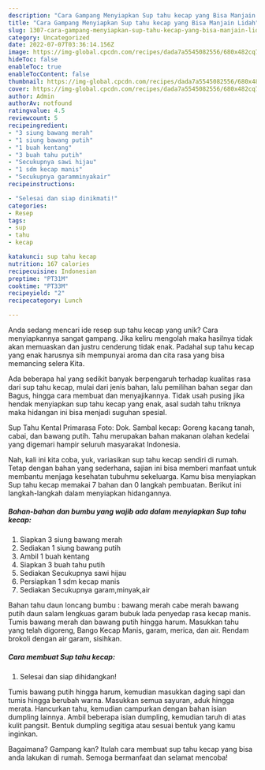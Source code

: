 ```yaml
---
description: "Cara Gampang Menyiapkan Sup tahu kecap yang Bisa Manjain Lidah"
title: "Cara Gampang Menyiapkan Sup tahu kecap yang Bisa Manjain Lidah"
slug: 1307-cara-gampang-menyiapkan-sup-tahu-kecap-yang-bisa-manjain-lidah
category: Uncategorized
date: 2022-07-07T03:36:14.156Z
image: https://img-global.cpcdn.com/recipes/dada7a5545082556/680x482cq70/sup-tahu-kecap-foto-resep-utama.jpg
hideToc: false
enableToc: true
enableTocContent: false
thumbnail: https://img-global.cpcdn.com/recipes/dada7a5545082556/680x482cq70/sup-tahu-kecap-foto-resep-utama.jpg
cover: https://img-global.cpcdn.com/recipes/dada7a5545082556/680x482cq70/sup-tahu-kecap-foto-resep-utama.jpg
author: Admin
authorAv: notfound
ratingvalue: 4.5
reviewcount: 5
recipeingredient:
- "3 siung bawang merah"
- "1 siung bawang putih"
- "1 buah kentang"
- "3 buah tahu putih"
- "Secukupnya sawi hijau"
- "1 sdm kecap manis"
- "Secukupnya garamminyakair"
recipeinstructions:

- "Selesai dan siap dinikmati!"
categories:
- Resep
tags:
- sup
- tahu
- kecap

katakunci: sup tahu kecap 
nutrition: 167 calories
recipecuisine: Indonesian
preptime: "PT31M"
cooktime: "PT33M"
recipeyield: "2"
recipecategory: Lunch

---
```





Anda sedang mencari ide resep sup tahu kecap yang unik? Cara menyiapkannya sangat gampang. Jika keliru mengolah maka hasilnya tidak akan memuaskan dan justru cenderung tidak enak. Padahal sup tahu kecap yang enak harusnya sih mempunyai aroma dan cita rasa yang bisa memancing selera Kita.





Ada beberapa hal yang sedikit banyak berpengaruh terhadap kualitas rasa dari sup tahu kecap, mulai dari jenis bahan, lalu pemilihan bahan segar dan Bagus, hingga cara membuat dan menyajikannya. Tidak usah pusing jika hendak menyiapkan sup tahu kecap yang enak,      asal sudah tahu triknya maka hidangan ini bisa menjadi suguhan spesial.














Sup Tahu Kental Primarasa Foto: Dok. Sambal kecap: Goreng kacang tanah, cabai, dan bawang putih. Tahu merupakan bahan makanan olahan kedelai yang digemari hampir seluruh masyarakat Indonesia.






Nah, kali ini kita coba, yuk, variasikan sup tahu kecap sendiri di rumah. Tetap dengan bahan yang sederhana, sajian ini bisa memberi manfaat untuk membantu menjaga kesehatan tubuhmu sekeluarga. Kamu bisa menyiapkan Sup tahu kecap memakai 7 bahan dan 0 langkah pembuatan. Berikut ini langkah-langkah dalam menyiapkan hidangannya.

<!--inarticleads1-->

##### Bahan-bahan dan bumbu yang wajib ada dalam menyiapkan Sup tahu kecap:

1. Siapkan 3 siung bawang merah
1. Sediakan 1 siung bawang putih
1. Ambil 1 buah kentang
1. Siapkan 3 buah tahu putih
1. Sediakan Secukupnya sawi hijau
1. Persiapkan 1 sdm kecap manis
1. Sediakan Secukupnya garam,minyak,air


Bahan tahu daun loncang bumbu : bawang merah cabe merah bawang putih daun salam lengkuas garam bubuk lada penyedap rasa kecap manis. Tumis bawang merah dan bawang putih hingga harum. Masukkan tahu yang telah digoreng, Bango Kecap Manis, garam, merica, dan air. Rendam brokoli dengan air garam, sisihkan. 

<!--inarticleads2-->

##### Cara membuat Sup tahu kecap:


1. Selesai dan siap dihidangkan!

Tumis bawang putih hingga harum, kemudian masukkan daging sapi dan tumis hingga berubah warna. Masukkan semua sayuran, aduk hingga merata. Hancurkan tahu, kemudian campurkan dengan bahan isian dumpling lainnya. Ambil beberapa isian dumpling, kemudian taruh di atas kulit pangsit. Bentuk dumpling segitiga atau sesuai bentuk yang kamu inginkan. 

Bagaimana? Gampang kan? Itulah cara membuat sup tahu kecap yang bisa anda lakukan di rumah. Semoga bermanfaat dan selamat mencoba!
